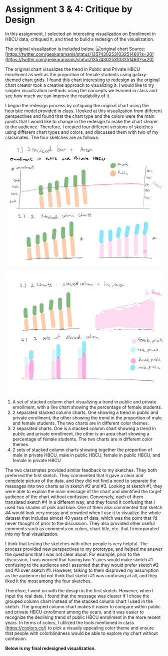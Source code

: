 # Assignment 3 & 4: Critique by Design

In this assignment, I selected an interesting visualization on Enrollment in HBCU data, critiqued it, and tried to build a redesign of the visualization.

The original visualization is included below.
![original chart](https://pbs.twimg.com/media/EtaPe4yXYAI7njJ?format=jpg&name=4096x4096)
Source: [https://twitter.com/geokaramanis/status/1357430253103251460?s=20](https://twitter.com/geokaramanis/status/1357430253103251460?s=20)

The original chart visualizes the trend in Public and Private HBCU enrollment as well as the proportion of female students using galaxy-themed chart grids. I found this chart interesting to redesign as the original chart creator took a creative approach to visualizing it. I would like to try simpler visualization methods using the concepts we learned in class and see how much we can improve the readability of it.

I began the redesign process by critiquing the original chart using the heuristic model provided in class. I looked at this visualization from different perspectives and found that the chart type and the colors were the main points that I would like to change in the redesign to make the chart clearer to the audience. Therefore, I created four different versions of sketches using different chart types and colors, and discussed them with two of my classmates. The four sketches are as follows:

![](/sketch1-2.jpg)

![](/sketch3-4.jpg)

1. A set of stacked column chart visualizing a trend in public and private enrollment, with a line chart showing the percentage of female students.
2. 2 separated stacked column charts. One showing a trend in public and private enrollment, the other showing the trend in the proportion of male and female students. The two charts are in different color themes.
3. 2 separated charts. One is a stacked column chart showing a trend in public and private enrollment, the other is an area chart showing a percentage of female students. The two charts are in different color themes.
4. 2 sets of stacked column charts showing together the proportion of male in private HBCU, male in public HBCU, female in public HBCU, and female in private HBCU

The two classmates provided similar feedback to my sketches. They both preferred the first sketch. They commented that it gave a clear and complete picture of the data, and they did not find a need to separate the messages into two charts as in sketch #2 and #3. 
Looking at sketch #1, they were able to explain the main message of the chart and identified the target audience of the chart without confusion. Conversely, each of them translated sketch #4 in a different way, and they found it confusing that I used two shades of pink and blue. One of them also commented that sketch #4 would look very messy and crowded when I use it to visualize the whole dataset that includes almost 40 years of data, which was the point that I’d never thought of prior to the discussion. They also provided other useful comments such as comments on colors, chart title, etc. that I incorporated into my final visualization.

I think that testing the sketches with other people is very helpful. The process provided new perspectives to my prototype, and helped me answer the questions that I was not clear about. For example, prior to the discussion, I was worried that having two Y-axes would make sketch #1 confusing to the audience and I assumed that they would prefer sketch #2 and #3 over sketch #1. However, talking to them disproved my assumption as the audience did not think that sketch #1 was confusing at all, and they liked it the most among the four sketches.

Therefore, I went on with the design in the first sketch. However, when I input the real data, I found that the message was clearer if I chose the grouped column chart instead of the stacked column chart I used in the sketch. The grouped column chart makes it easier to compare within public and private HBCU enrollment among the years, and it was easier to recognize the declining trend of public HBCU enrollment in the more recent years. In terms of colors, I utilized the tools mentioned in class (https://coolors.co/) to pick a visually appealing color theme and ensure that people with colorblindness would be able to explore my chart without confusion.

**Below is my final redesigned visualization.**
